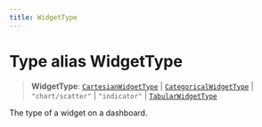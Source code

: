 ```yaml
---
title: WidgetType
---
```


# Type alias WidgetType

> **WidgetType**: [`CartesianWidgetType`](type-alias.CartesianWidgetType.md) \| [`CategoricalWidgetType`](type-alias.CategoricalWidgetType.md) \| `"chart/scatter"` \| `"indicator"` \| [`TabularWidgetType`](type-alias.TabularWidgetType.md)

The type of a widget on a dashboard.
